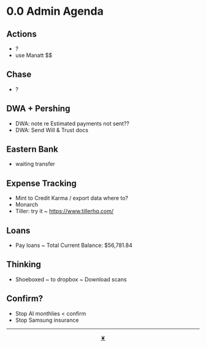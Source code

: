 # 0.0 Admin Agenda

## Actions

* ?
* use Manatt $$

## Chase

* ?

## DWA + Pershing

* DWA: note re Estimated payments not sent??
* DWA: Send Will & Trust docs

## Eastern Bank

* waiting transfer

## Expense Tracking

* Mint to Credit Karma / export data where to?
* Monarch
* Tiller: try it ~ https://www.tillerhq.com/

## Loans

* Pay loans ~ Total Current Balance: $56,781.84

## Thinking

* Shoeboxed ~ to dropbox ~ Download scans

## Confirm?

* Stop AI monthlies < confirm
* Stop Samsung insurance

***

<center title="Hello! Click me to go up to the top"><a class="aDingbat" href="javascript:window.scrollTo(0,0);">❦</a></center>
